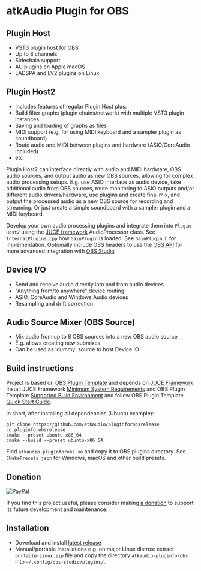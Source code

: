 # atkAudio Plugin for OBS

## Plugin Host

- VST3 plugin host for OBS
- Up to 8 channels
- Sidechain support
- AU plugins on Apple macOS
- LADSPA and LV2 plugins on Linux

## Plugin Host2

- Includes features of regular Plugin Host plus:
- Build filter graphs (plugin chains/network) with multiple VST3 plugin instances
- Saving and loading of graphs as files
- MIDI support (e.g. for using MIDI keyboard and a sampler plugin as soundboard)
- Route audio and MIDI between plugins and hardware (ASIO/CoreAudio included)
- etc

Plugin Host2 can interface directly with audio and MIDI hardware, OBS audio sources, and output audio as new OBS sources, allowing for complex audio processing setups. E.g. use ASIO interface as audio device, take additional audio from OBS sources, route monitoring to ASIO outputs and/or different audio drivers/hardware, use plugins and create final mix, and output the processed audio as a new OBS source for recording and streaming. Or just create a simple soundboard with a sampler plugin and a MIDI keyboard.

Develop your own audio processing plugins and integrate them into `Plugin Host2` using the [JUCE framework](https://juce.com/) AudioProcessor class. See `InternalPlugins.cpp` how `GainPlugin` is loaded. See `GainPlugin.h` for implementation. Optionally include OBS headers to use the [OBS API](https://docs.obsproject.com/) for more advanced integration with [OBS Studio](https://obsproject.com/)

## Device I/O

- Send and receive audio directly into and from audio devices
- "Anything from/to anywhere" device routing
- ASIO, CoreAudio and Windows Audio devices
- Resampling and drift correction

## Audio Source Mixer (OBS Source)

- Mix audio from up to 8 OBS sources into a new OBS audio source
- E.g. allows creating new submixes
- Can be used as 'dummy' source to host Device IO

## Build instructions

Project is based on [OBS Plugin Template](https://github.com/obsproject/obs-plugintemplate) and depends on [JUCE Framework](https://github.com/juce-framework/JUCE). Install JUCE Framework [Minimum System Requirements](https://github.com/juce-framework/JUCE#minimum-system-requirements) and OBS Plugin Template [Supported Build Environment](https://github.com/obsproject/obs-plugintemplate#supported-build-environments) and follow OBS Plugin Template [Quick Start Guide](https://github.com/obsproject/obs-plugintemplate/wiki/Quick-Start-Guide).

In short, after installing all dependencies (Ubuntu example):

```console
git clone https://github.com/atkaudio/pluginforobsrelease
cd pluginforobsrelease
cmake --preset ubuntu-x86_64
cmake --build --preset ubuntu-x86_64 
```

Find `atkaudio-pluginforobs.so` and copy it to OBS plugins directory.
See `CMakePresets.json` for Windows, macOS and other build presets.

## Donation

[![PayPal](https://www.paypalobjects.com/en_US/i/btn/btn_donateCC_LG.gif)](https://www.paypal.com/donate/?hosted_button_id=ERBKC76F55HZW)

If you find this project useful, please consider making [a donation](https://www.paypal.com/donate/?hosted_button_id=ERBKC76F55HZW) to support its future development and maintenance.

## Installation

- Download and install [latest release](https://github.com/atkAudio/PluginForObsRelease/releases/latest)
- Manual/portable installations e.g. on major Linux distros: extract `portable-Linux.zip` file and copy the directory `atkaudio-pluginforobs` into `~/.config/obs-studio/plugins/`.
